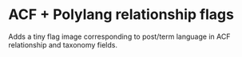 # ACF + Polylang relationship flags

Adds a tiny flag image corresponding to post/term language in ACF relationship and taxonomy fields.
